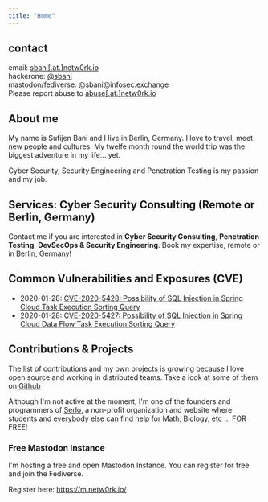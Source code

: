 ```yaml
---
title: "Home"
---
```


## contact

email: [sbani[.at.]netw0rk.io][1] \
hackerone: [@sbani][4] \
mastodon/fediverse: [@sbani@infosec.exchange][2] \
Please report abuse to [abuse[.at.]netw0rk.io][3]

## About me

My name is Sufijen Bani and I live in Berlin, Germany. I love to travel, meet new people and cultures. My twelfe month round the world trip was the biggest adventure in my life… yet.

Cyber Security, Security Engineering and Penetration Testing is my passion and my job.

## Services: Cyber Security Consulting (Remote or Berlin, Germany)

Contact me if you are interested in **Cyber Security Consulting**, **Penetration Testing**, **DevSecOps & Security Engineering**. Book my expertise, remote or in Berlin, Germany!

## Common Vulnerabilities and Exposures (CVE)

- 2020-01-28: [CVE-2020-5428: Possibility of SQL Injection in Spring Cloud Task Execution Sorting Query](https://tanzu.vmware.com/security/cve-2020-5428)
- 2020-01-28: [CVE-2020-5427: Possibility of SQL Injection in Spring Cloud Data Flow Task Execution Sorting Query](https://tanzu.vmware.com/security/cve-2020-5427)

## Contributions & Projects

The list of contributions and my own projects is growing because I love open source and working in distributed teams.
Take a look at some of them on [Github](https://github.com/sbani)

Although I'm not active at the moment, I'm one of the founders and programmers of [Serlo](https://serlo.org), a non-profit organization and website where students and everybody else can find help for Math, Biology, etc ... FOR FREE!

### Free Mastodon Instance

I'm hosting a free and open Mastodon Instance. You can register for free and join the Fediverse.

Register here: https://m.netw0rk.io/

[1]: mailto:sbani[.at.]netw0rk.io
[2]: https://infosec.exchange/@sbani
[3]: mailto:abuse[.at.]netw0rk.io
[4]: https://hackerone.com/sbani
